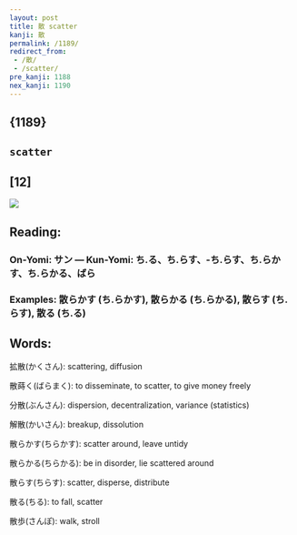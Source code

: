 ```yaml
---
layout: post
title: 散 scatter
kanji: 散
permalink: /1189/
redirect_from:
 - /散/
 - /scatter/
pre_kanji: 1188
nex_kanji: 1190
---
```


## {1189}

## `scatter`

## [12]

<div class="stroke"><img src="E695A3.png" /></div>

## Reading:

### On-Yomi: サン &mdash; Kun-Yomi: ち.る、ち.らす、-ち.らす、ち.らかす、ち.らかる、ばら

### Examples: 散らかす (ち.らかす), 散らかる (ち.らかる), 散らす (ち.らす), 散る (ち.る)

## Words:

拡散(かくさん): scattering, diffusion

散蒔く(ばらまく): to disseminate, to scatter, to give money freely

分散(ぶんさん): dispersion, decentralization, variance (statistics)

解散(かいさん): breakup, dissolution

散らかす(ちらかす): scatter around, leave untidy

散らかる(ちらかる): be in disorder, lie scattered around

散らす(ちらす): scatter, disperse, distribute

散る(ちる): to fall, scatter

散歩(さんぽ): walk, stroll
